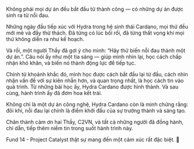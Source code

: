 Không phải mọi dự án đều bắt đầu từ thành công — có những dự án được sinh ra từ nỗi đau.

Những ngày đầu tiếp xúc với Hydra trong hệ sinh thái Cardano, mọi thứ đều mới mẻ và đầy thử thách. Đã từng có lúc bối rối, đã từng thất vọng khi mọi thứ không diễn ra như kế hoạch.

Và rồi, một người Thầy đã gợi ý cho mình: “Hãy thử biến nỗi đau thành một dự án.”. Câu nói ấy như một tia sáng — giúp mình nhìn lại, học cách chấp nhận khó khăn, và biến nó thành động lực để tiếp tục.

Chính từ khoảnh khắc đó, mình học được cách bắt đầu lại từ đầu, cách nhìn nhận vấn đề với sự kiên nhẫn hơn, và quan trọng nhất, là học cách tin vào quá trình. Từ những bài học ấy, Hydra Cardano được hình thành. Và sau cùng, hành trình ấy đã đơm hoa kết trái.

Không chỉ là một dự án công nghệ, Hydra Cardano còn là minh chứng rằng: đôi khi, nỗi đau lại chính là điểm khởi đầu của sự trưởng thành và sáng tạo.

Chân thành cảm ơn hai Thầy, C2VN, và tất cả những người đã đồng hành, chỉ dẫn, tiếp thêm niềm tin trong suốt hành trình này.

Fund 14 - Project Catalyst thật sự mang đến một cảm xúc rất đặc biệt. 🚀

